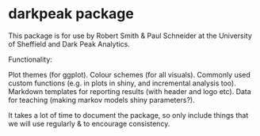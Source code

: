 # darkpeak package

This package is for use by Robert Smith & Paul Schneider at the University of Sheffield and Dark Peak Analytics.

Functionality:

Plot themes (for ggplot).
Colour schemes (for all visuals).
Commonly used custom functions (e.g. in plots in shiny, and incremental analysis too).
Markdown templates for reporting results (with header and logo etc).
Data for teaching (making markov models shiny parameters?).


It takes a lot of time to document the package, so only include things that we will use regularly & to encourage consistency.
